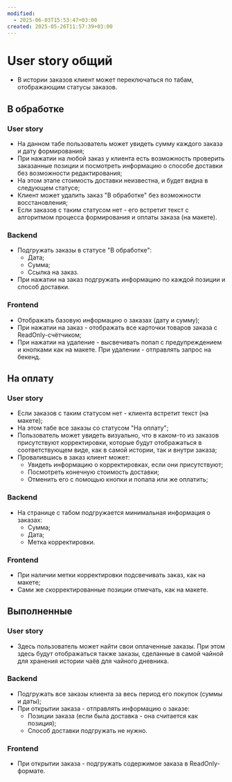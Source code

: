 ```yaml
---
modified:
  - 2025-06-03T15:53:47+03:00
created: 2025-05-26T11:57:39+03:00
---
```

# User story общий
- В истории заказов клиент может переключаться по табам, отображающим статусы заказов.

## В обработке
### User story
- На данном табе пользователь может увидеть сумму каждого заказа и дату формирования;
- При нажатии на любой заказ у клиента есть возможность проверить заказанные позиции и посмотреть информацию о способе доставки без возможности редактирования;
- На этом этапе стоимость доставки неизвестна, и будет видна в следующем статусе;
- Клиент может удалить заказ "В обработке" без возможности восстановления;
- Если заказов с таким статусом нет - его встретит текст с алгоритмом процесса формирования и оплаты заказа (на макете).
### Backend
- Подгружать заказы в статусе "В обработке":
	- Дата;
	- Сумма;
	- Ссылка на заказ.
- При нажатии на заказ подгружать информацию по каждой позиции и способ доставки.
### Frontend
- Отображать базовую информацию о заказах (дату и сумму);
- При нажатии на заказ - отображать все карточки товаров заказа с ReadOnly-счётчиком;
- При нажатии на удаление - высвечивать попап с предупреждением и кнопками как на макете. При удалении - отправлять запрос на бекенд.
## На оплату
### User story
- Если заказов с таким статусом нет - клиента встретит текст (на макете);
- На этом табе все заказы со статусом "На оплату";
- Пользователь может увидеть визуально, что в каком-то из заказов присутствуют корректировки, которые будут отображаться в соответствующем виде, как в самой истории, так и внутри заказа;
- Провалившись в заказ клиент может:
	- Увидеть информацию о корректировках, если они присутствуют;
	- Посмотреть конечную стоимость доставки;
	- Отменить его с помощью кнопки и попапа или же оплатить;
### Backend
- На странице с табом подгружается минимальная информация о заказах:
	- Сумма;
	- Дата;
	- Метка корректировки.
### Frontend
- При наличии метки корректировки подсвечивать заказ, как на макете;
- Сами же скорректированные позиции отмечать, как на макете.

## Выполненные
### User story
- Здесь пользователь может найти свои оплаченные заказы. При этом здесь будут отображаться также заказы, сделанные в самой чайной для хранения истории чаёв для чайного дневника.

### Backend
- Подгружать все заказы клиента за весь период его покупок (суммы и даты);
- При открытии заказа - отправлять информацию о заказе:
	- Позиции заказа (если была доставка - она считается как позиция);
	- Способ доставки подгружать не нужно.
### Frontend
- При открытии заказа - подгружать содержимое заказа в ReadOnly-формате.


